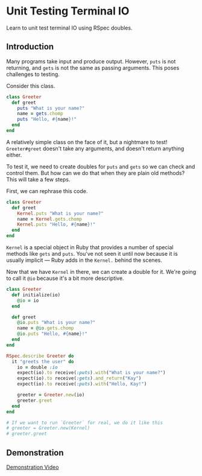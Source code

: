# Unit Testing Terminal IO

Learn to unit test terminal IO using RSpec doubles.

## Introduction

Many programs take input and produce output. However, `puts` is not returning,
and `gets` is not the same as passing arguments. This poses challenges to
testing.

Consider this class.

```ruby
class Greeter
  def greet
    puts "What is your name?"
    name = gets.chomp
    puts "Hello, #{name}!"
  end
end
```

A relatively simple class on the face of it, but a nightmare to test!
`Greeter#greet` doesn't take any arguments, and doesn't return anything either.

To test it, we need to create doubles for `puts` and `gets` so we can check and
control them. But how can we do that when they are plain old methods? This will
take a few steps.

First, we can rephrase this code.

```ruby
class Greeter
  def greet
    Kernel.puts "What is your name?"
    name = Kernel.gets.chomp
    Kernel.puts "Hello, #{name}!"
  end
end
```

`Kernel` is a special object in Ruby that provides a number of special methods
like `gets` and `puts`. You've not seen it until now because it is usually
implicit — Ruby adds in the `Kernel.` behind the scenes.

Now that we have `Kernel` in there, we can create a double for it. We're going
to call it `@io` because it's a bit more descriptive.

```ruby
class Greeter
  def initialize(io)
    @io = io
  end

  def greet
    @io.puts "What is your name?"
    name = @io.gets.chomp
    @io.puts "Hello, #{name}!"
  end
end

RSpec.describe Greeter do
  it "greets the user" do
    io = double :io
    expect(io).to receive(:puts).with("What is your name?")
    expect(io).to receive(:gets).and_return("Kay")
    expect(io).to receive(:puts).with("Hello, Kay!")

    greeter = Greeter.new(io)
    greeter.greet
  end
end

# If we want to run `Greeter` for real, we do it like this
# greeter = Greeter.new(Kernel)
# greeter.greet
```

## Demonstration

[Demonstration Video](https://www.youtube.com/watch?v=znbct4MAp9A&t=6168s)
